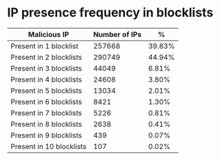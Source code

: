 # IP presence frequency in blocklists
| Malicious IP | Number of IPs | % |
|----|----|----|
| Present in 1 blocklist | 257668 | 39.83% |
| Present in 2 blocklists | 290749 | 44.94% |
| Present in 3 blocklists | 44049 | 6.81% |
| Present in 4 blocklists | 24608 | 3.80% |
| Present in 5 blocklists | 13034 | 2.01% |
| Present in 6 blocklists | 8421 | 1.30% |
| Present in 7 blocklists | 5226 | 0.81% |
| Present in 8 blocklists | 2638 | 0.41% |
| Present in 9 blocklists | 439 | 0.07% |
| Present in 10 blocklists | 107 | 0.02% |
